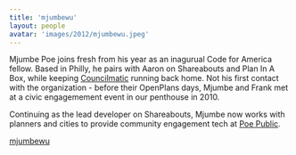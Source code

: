 ```yaml
---
title: 'mjumbewu'
layout: people
avatar: 'images/2012/mjumbewu.jpeg'
---
```


Mjumbe Poe joins fresh from his year as an inagurual Code for America fellow. Based in Philly, he pairs with Aaron on Shareabouts and Plan In A Box, while keeping <a href="http://www.councilmatic.org/">Councilmatic</a> running back home. Not his first contact with the organization - before their OpenPlans days, Mjumbe and Frank met at a civic engagemement event in our penthouse in 2010. 

Continuing as the lead developer on Shareabouts, Mjumbe now works with planners and cities to provide community engagement tech at <a href="http://about.mjumbepoe.com/">Poe Public</a>.

<a href="https://github.com/mjumbewu"><span class="octicon octicon-mark-github"> mjumbewu</span></a>